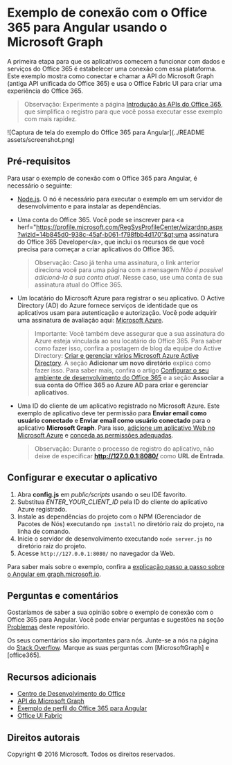 # Exemplo de conexão com o Office 365 para Angular usando o Microsoft Graph

A primeira etapa para que os aplicativos comecem a funcionar com dados e serviços do Office 365 é estabelecer uma conexão com essa plataforma. Este exemplo mostra como conectar e chamar a API do Microsoft Graph (antiga API unificada do Office 365) e usa o Office Fabric UI para criar uma experiência do Office 365.

> Observação: Experimente a página [Introdução às APIs do Office 365](http://dev.office.com/getting-started/office365apis?platform=option-angular#setup), que simplifica o registro para que você possa executar esse exemplo com mais rapidez.

![Captura de tela do exemplo do Office 365 para Angular](../README assets/screenshot.png)

## Pré-requisitos

Para usar o exemplo de conexão com o Office 365 para Angular, é necessário o seguinte:
* [Node.js](https://nodejs.org/). O nó é necessário para executar o exemplo em um servidor de desenvolvimento e para instalar as dependências. 
* Uma conta do Office 365. Você pode se inscrever para &lt;a herf="https://profile.microsoft.com/RegSysProfileCenter/wizardnp.aspx?wizid=14b845d0-938c-45af-b061-f798fbb4d170"&gt;uma assinatura do Office 365 Developer&lt;/a&gt;, que inclui os recursos de que você precisa para começar a criar aplicativos do Office 365.

     > Observação: Caso já tenha uma assinatura, o link anterior direciona você para uma página com a mensagem *Não é possível adicioná-la à sua conta atual*. Nesse caso, use uma conta de sua assinatura atual do Office 365.
* Um locatário do Microsoft Azure para registrar o seu aplicativo. O Active Directory (AD) do Azure fornece serviços de identidade que os aplicativos usam para autenticação e autorização. Você pode adquirir uma assinatura de avaliação aqui: [Microsoft Azure](https://account.windowsazure.com/SignUp).

     > Importante: Você também deve assegurar que a sua assinatura do Azure esteja vinculada ao seu locatário do Office 365. Para saber como fazer isso, confira a postagem de blog da equipe do Active Directory: [Criar e gerenciar vários Microsoft Azure Active Directory](http://blogs.technet.com/b/ad/archive/2013/11/08/creating-and-managing-multiple-windows-azure-active-directories.aspx). A seção **Adicionar um novo diretório** explica como fazer isso. Para saber mais, confira o artigo [Configurar o seu ambiente de desenvolvimento do Office 365](https://msdn.microsoft.com/office/office365/howto/setup-development-environment#bk_CreateAzureSubscription) e a seção **Associar a sua conta do Office 365 ao Azure AD para criar e gerenciar aplicativos**.
* Uma ID do cliente de um aplicativo registrado no Microsoft Azure. Este exemplo de aplicativo deve ter permissão para **Enviar email como usuário conectado** e **Enviar email como usuário conectado** para o aplicativo **Microsoft Graph**. Para isso, [adicione um aplicativo Web no Microsoft Azure](https://msdn.microsoft.com/office/office365/HowTo/add-common-consent-manually#bk_RegisterWebApp) e [conceda as permissões adequadas](https://github.com/OfficeDev/O365-Angular-Microsoft-Graph-Connect/wiki/Grant-permissions-to-the-Connect-application-in-Azure).

     > Observação: Durante o processo de registro do aplicativo, não deixe de especificar **http://127.0.0.1:8080/** como **URL de Entrada**.

## Configurar e executar o aplicativo

1. Abra **config.js** em *public/scripts* usando o seu IDE favorito.
2. Substitua *ENTER_YOUR_CLIENT_ID* pela ID do cliente do aplicativo Azure registrado.
3. Instale as dependências do projeto com o NPM (Gerenciador de Pacotes de Nós) executando ```npm install``` no diretório raiz do projeto, na linha de comando.
4. Inicie o servidor de desenvolvimento executando ```node server.js``` no diretório raiz do projeto.
5. Acesse ```http://127.0.0.1:8080/``` no navegador da Web.

Para saber mais sobre o exemplo, confira a [explicação passo a passo sobre o Angular em graph.microsoft.io](http://graph.microsoft.io/docs/platform/angular). 

## Perguntas e comentários

Gostaríamos de saber a sua opinião sobre o exemplo de conexão com o Office 365 para Angular. Você pode enviar perguntas e sugestões na seção [Problemas](https://github.com/OfficeDev/O365-Angular-Microsoft-Graph-Connect/issues) deste repositório.

Os seus comentários são importantes para nós. Junte-se a nós na página do [Stack Overflow](http://stackoverflow.com/questions/tagged/office365+or+microsoftgraph). Marque as suas perguntas com [MicrosoftGraph] e [office365].
  
## Recursos adicionais

* [Centro de Desenvolvimento do Office](http://dev.office.com/)
* [API do Microsoft Graph](http://graph.microsoft.io)
* [Exemplo de perfil do Office 365 para Angular](https://github.com/OfficeDev/O365-Angular-Profile)
* [Office UI Fabric](http://dev.office.com/fabric)

## Direitos autorais
Copyright © 2016 Microsoft. Todos os direitos reservados.


